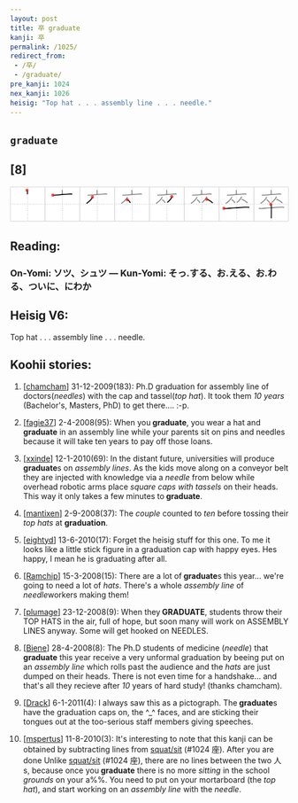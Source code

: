 ```yaml
---
layout: post
title: 卒 graduate
kanji: 卒
permalink: /1025/
redirect_from:
 - /卒/
 - /graduate/
pre_kanji: 1024
nex_kanji: 1026
heisig: "Top hat . . . assembly line . . . needle."
---
```


## `graduate`

## [8]

<div class="stroke"><img src="../images/E58D92.png" /></div>

## Reading:

### On-Yomi: ソツ、シュツ &mdash; Kun-Yomi: そっ.する、お.える、お.わる、ついに、にわか

## Heisig V6:

Top hat . . . assembly line . . . needle.

## Koohii stories:

1) [<a href="http://kanji.koohii.com/profile/chamcham">chamcham</a>] 31-12-2009(183): Ph.D graduation for assembly line of doctors(<em>needles</em>) with the cap and tassel(<em>top hat</em>). It took them <em>10 years</em> (Bachelor&#039;s, Masters, PhD) to get there.... :-p.

2) [<a href="http://kanji.koohii.com/profile/fagie37">fagie37</a>] 2-4-2008(95): When you<strong> graduate</strong>, you wear a hat and<strong> graduate</strong> in an assembly line while your parents sit on pins and needles because it will take ten years to pay off those loans.

3) [<a href="http://kanji.koohii.com/profile/xxinde">xxinde</a>] 12-1-2010(69): In the distant future, universities will produce<strong> graduate</strong>s on <em>assembly lines</em>. As the kids move along on a conveyor belt they are injected with knowledge via a <em>needle</em> from below while overhead robotic arms place <em>square caps with tassels</em> on their heads. This way it only takes a few minutes to<strong> graduate</strong>.

4) [<a href="http://kanji.koohii.com/profile/mantixen">mantixen</a>] 2-9-2008(37): The <em>couple</em> counted to <em>ten</em> before tossing their <em>top hats</em> at <strong>graduation</strong>.

5) [<a href="http://kanji.koohii.com/profile/eightyd">eightyd</a>] 13-6-2010(17): Forget the heisig stuff for this one. To me it looks like a little stick figure in a graduation cap with happy eyes. Hes happy, I mean he is graduating after all.

6) [<a href="http://kanji.koohii.com/profile/Ramchip">Ramchip</a>] 15-3-2008(15): There are a lot of<strong> graduate</strong>s this year... we&#039;re going to need a lot of <em>hats</em>. There&#039;s a whole <em>assembly line</em> of <em>needle</em>workers making them!

7) [<a href="http://kanji.koohii.com/profile/plumage">plumage</a>] 23-12-2008(9): When they<strong> GRADUATE</strong>, students throw their TOP HATS in the air, full of hope, but soon many will work on ASSEMBLY LINES anyway. Some will get hooked on NEEDLES.

8) [<a href="http://kanji.koohii.com/profile/Biene">Biene</a>] 28-4-2008(8): The Ph.D students of medicine (<em>needle</em>) that <strong>graduate</strong> this year receive a very unformal graduation by beeing put on an <em>assembly line</em> which rolls past the audience and the <em>hats</em> are just dumped on their heads. There is not even time for a handshake... and that&#039;s all they recieve after <em>10</em> years of hard study! (thanks chamcham).

9) [<a href="http://kanji.koohii.com/profile/Drack">Drack</a>] 6-1-2011(4): I always saw this as a pictograph. The<strong> graduate</strong>s have the graduation caps on, the ^_^ faces, and are sticking their tongues out at the too-serious staff members giving speeches.

10) [<a href="http://kanji.koohii.com/profile/mspertus">mspertus</a>] 11-8-2010(3): It&#039;s interesting to note that this kanji can be obtained by subtracting lines from <a href="../1024">squat/sit</a> (#1024 座). After you are done Unlike <a href="../1024">squat/sit</a> (#1024 座), there are no lines between the two 人 s, because once you<strong> graduate</strong> there is no more <em>sitting</em> in the school <em>grounds</em> on your a%%. You need to put on your mortarboard (the <em>top hat</em>), and start working on an <em>assembly line</em> with the <em>needle</em>.
